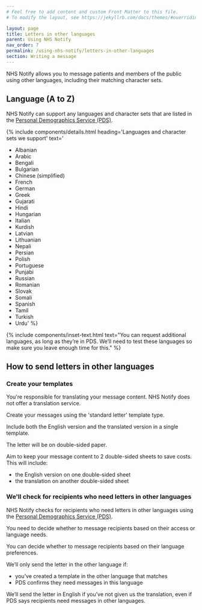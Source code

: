 ```yaml
---
# Feel free to add content and custom Front Matter to this file.
# To modify the layout, see https://jekyllrb.com/docs/themes/#overriding-theme-defaults

layout: page
title: Letters in other languages
parent: Using NHS Notify
nav_order: 7
permalink: /using-nhs-notify/letters-in-other-languages
section: Writing a message
---
```


NHS Notify allows you to message patients and members of the public using other languages, including their matching character sets.

## Language (A to Z)

NHS Notify can support any languages and character sets that are listed in the [Personal Demographics Service (PDS)](https://digital.nhs.uk/services/personal-demographics-service).

{% include components/details.html
heading='Languages and character sets we support'
text='

- Albanian
- Arabic
- Bengali
- Bulgarian
- Chinese (simplified)
- French
- German
- Greek
- Gujarati
- Hindi
- Hungarian
- Italian
- Kurdish
- Latvian
- Lithuanian
- Nepali
- Persian
- Polish
- Portuguese
- Punjabi
- Russian
- Romanian
- Slovak
- Somali
- Spanish
- Tamil
- Turkish
- Urdu'
  %}

{% include components/inset-text.html
  text="You can request additional languages, as long as they’re in PDS. We’ll need to test these languages so make sure you leave enough time for this."
%}

## How to send letters in other languages

### Create your templates

You're responsible for translating your message content. NHS Notify does not offer a translation service.

Create your messages using the 'standard letter' template type.

Include both the English version and the translated version in a single template.

The letter will be on double-sided paper.

Aim to keep your message content to 2 double-sided sheets to save costs. This will include:

- the English version on one double-sided sheet
- the translation on another double-sided sheet

### We'll check for recipients who need letters in other languages

NHS Notify checks for recipients who need letters in other languages using the [Personal Demographics Service (PDS)](https://digital.nhs.uk/services/personal-demographics-service).

You need to decide whether to message recipients based on their access or language needs.

You can decide whether to message recipients based on their language preferences.

We’ll only send the letter in the other language if:

- you’ve created a template in the other language that matches
- PDS confirms they need messages in this language

We’ll send the letter in English if you’ve not given us the translation, even if PDS says recipients need messages in other languages.
